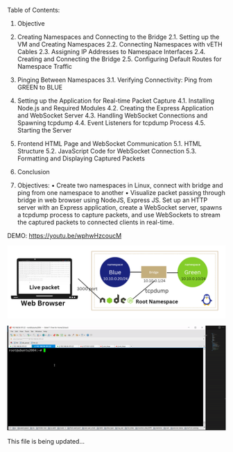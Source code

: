Table of Contents:
1. Objective
2. Creating Namespaces and Connecting to the Bridge
2.1. Setting up the VM and Creating Namespaces
2.2. Connecting Namespaces with vETH Cables
2.3. Assigning IP Addresses to Namespace Interfaces
2.4. Creating and Connecting the Bridge
2.5. Configuring Default Routes for Namespace Traffic

3. Pinging Between Namespaces
3.1. Verifying Connectivity: Ping from GREEN to BLUE

4. Setting up the Application for Real-time Packet Capture
4.1. Installing Node.js and Required Modules
4.2. Creating the Express Application and WebSocket Server
4.3. Handling WebSocket Connections and Spawning tcpdump
4.4. Event Listeners for tcpdump Process
4.5. Starting the Server

5. Frontend HTML Page and WebSocket Communication
5.1. HTML Structure
5.2. JavaScript Code for WebSocket Connection
5.3. Formatting and Displaying Captured Packets

6. Conclusion

1.	Objectives:
•	Create two namespaces in Linux, connect with bridge and ping from one namespace to another
•	Visualize packet passing through bridge in web browser using NodeJS, Express JS. Set up an HTTP server with an Express application, create a WebSocket server, spawns a tcpdump process to capture packets, and use WebSockets to stream the captured packets to connected clients in real-time.


DEMO: https://youtu.be/wphwHzcoucM

![](media/3f9e346b2e042bda699ece0e7179e286.png)

![](media/demo.gif)

This file is being updated...
